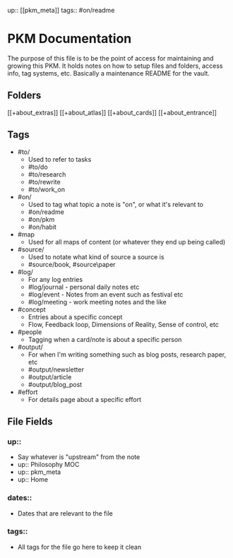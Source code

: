 up:: [[pkm_meta]]
tags:: #on/readme 

# PKM Documentation

The purpose of this file is to be the point of access for maintaining and growing this PKM.
It holds notes on how to setup files and folders, access info, tag systems, etc.
Basically a maintenance README for the vault.

## Folders
[[+about_extras]]
[[+about_atlas]]
[[+about_cards]]
[[+about_entrance]]

## Tags
- \#to/
	- Used to refer to tasks
	- \#to/do
	- \#to/research
	- \#to/rewrite
	- \#to/work_on
- \#on/
	- Used to tag what topic a note is "on", or what it's relevant to
	- \#on/readme
	- \#on/pkm
	- \#on/habit
- \#map
	- Used for all maps of content (or whatever they end up being called)
- \#source/
	- Used to notate what kind of source a source is
	- \#source/book, \#source\paper
- \#log/
	- For any log entries
	- \#log/journal - personal daily notes etc
	- \#log/event - Notes from an event such as festival etc
	- \#log/meeting - work meeting notes and the like
- \#concept
	- Entries about a specific concept
	- Flow, Feedback loop, Dimensions of Reality, Sense of control, etc
- \#people
	- Tagging when a card/note is about a specific person
- \#output/
	- For when I'm writing something such as blog posts, research paper, etc
	- \#output/newsletter
	- \#output/article
	- \#output/blog_post
- \#effort
	- For details page about a specific effort

## File Fields

### up::
- Say whatever is "upstream" from the note
- up:: Philosophy MOC
- up:: pkm_meta
- up:: Home

### dates::
- Dates that are relevant to the file

### tags::
- All tags for the file go here to keep it clean
